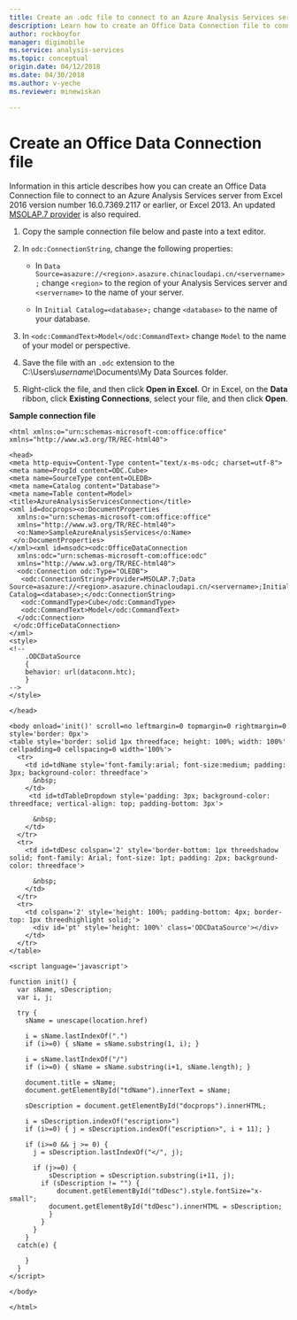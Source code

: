 ```yaml
---
title: Create an .odc file to connect to an Azure Analysis Services server | Azure
description: Learn how to create an Office Data Connection file to connect to and get data from an Analysis Services server in Azure.
author: rockboyfor
manager: digimobile
ms.service: analysis-services
ms.topic: conceptual
origin.date: 04/12/2018
ms.date: 04/30/2018
ms.author: v-yeche
ms.reviewer: minewiskan

---
```

# Create an Office Data Connection file

Information in this article describes how you can create an Office Data Connection file to connect to an Azure Analysis Services server from Excel 2016 version number 16.0.7369.2117 or earlier, or Excel 2013. An updated [MSOLAP.7 provider](analysis-services-data-providers.md) is also required.

1. Copy the sample connection file below and paste into a text editor. 

2. In `odc:ConnectionString`, change the following properties:

    *   In `Data Source=asazure://<region>.asazure.chinacloudapi.cn/<servername>;` change `<region>` to the region of your Analysis Services server and `<servername>` to the name of your  server.

    *   In `Initial Catalog=<database>;` change `<database>` to the name of your database.

3. In `<odc:CommandText>Model</odc:CommandText>` change `Model` to the name of your model or perspective. 

4. Save the file with an `.odc` extension to the C:\Users\\*username*\Documents\My Data Sources folder.

5. Right-click the file, and then click **Open in Excel**. Or in Excel, on the **Data** ribbon, click **Existing Connections**, select your file, and then click **Open**.

**Sample connection file**
```
<html xmlns:o="urn:schemas-microsoft-com:office:office"
xmlns="http://www.w3.org/TR/REC-html40">

<head>
<meta http-equiv=Content-Type content="text/x-ms-odc; charset=utf-8">
<meta name=ProgId content=ODC.Cube>
<meta name=SourceType content=OLEDB>
<meta name=Catalog content="Database">
<meta name=Table content=Model>
<title>AzureAnalysisServicesConnection</title>
<xml id=docprops><o:DocumentProperties
  xmlns:o="urn:schemas-microsoft-com:office:office"
  xmlns="http://www.w3.org/TR/REC-html40">
  <o:Name>SampleAzureAnalysisServices</o:Name>
 </o:DocumentProperties>
</xml><xml id=msodc><odc:OfficeDataConnection
  xmlns:odc="urn:schemas-microsoft-com:office:odc"
  xmlns="http://www.w3.org/TR/REC-html40">
  <odc:Connection odc:Type="OLEDB">
   <odc:ConnectionString>Provider=MSOLAP.7;Data Source=asazure://<region>.asazure.chinacloudapi.cn/<servername>;Initial Catalog=<database>;</odc:ConnectionString>
   <odc:CommandType>Cube</odc:CommandType>
   <odc:CommandText>Model</odc:CommandText>
  </odc:Connection>
 </odc:OfficeDataConnection>
</xml>
<style>
<!--
    .ODCDataSource
    {
    behavior: url(dataconn.htc);
    }
-->
</style>

</head>

<body onload='init()' scroll=no leftmargin=0 topmargin=0 rightmargin=0 style='border: 0px'>
<table style='border: solid 1px threedface; height: 100%; width: 100%' cellpadding=0 cellspacing=0 width='100%'> 
  <tr> 
    <td id=tdName style='font-family:arial; font-size:medium; padding: 3px; background-color: threedface'> 
      &nbsp; 
    </td> 
     <td id=tdTableDropdown style='padding: 3px; background-color: threedface; vertical-align: top; padding-bottom: 3px'>

      &nbsp; 
    </td> 
  </tr> 
  <tr> 
    <td id=tdDesc colspan='2' style='border-bottom: 1px threedshadow solid; font-family: Arial; font-size: 1pt; padding: 2px; background-color: threedface'>

      &nbsp; 
    </td> 
  </tr> 
  <tr> 
    <td colspan='2' style='height: 100%; padding-bottom: 4px; border-top: 1px threedhighlight solid;'> 
      <div id='pt' style='height: 100%' class='ODCDataSource'></div> 
    </td> 
  </tr> 
</table> 

<script language='javascript'> 

function init() { 
  var sName, sDescription; 
  var i, j; 

  try { 
    sName = unescape(location.href) 

    i = sName.lastIndexOf(".") 
    if (i>=0) { sName = sName.substring(1, i); } 

    i = sName.lastIndexOf("/") 
    if (i>=0) { sName = sName.substring(i+1, sName.length); } 

    document.title = sName; 
    document.getElementById("tdName").innerText = sName; 

    sDescription = document.getElementById("docprops").innerHTML; 

    i = sDescription.indexOf("escription>") 
    if (i>=0) { j = sDescription.indexOf("escription>", i + 11); } 

    if (i>=0 && j >= 0) { 
      j = sDescription.lastIndexOf("</", j); 

      if (j>=0) { 
          sDescription = sDescription.substring(i+11, j); 
        if (sDescription != "") { 
            document.getElementById("tdDesc").style.fontSize="x-small"; 
          document.getElementById("tdDesc").innerHTML = sDescription; 
          } 
        } 
      } 
    } 
  catch(e) { 

    } 
  } 
</script> 

</body> 

</html>

```

<!--Update_Description: update meta properties -->